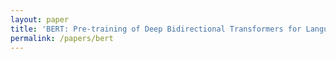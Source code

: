 ```yaml
---
layout: paper
title: 'BERT: Pre-training of Deep Bidirectional Transformers for Language Understanding'
permalink: /papers/bert
---
```

